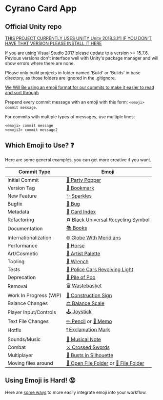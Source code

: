 # Cyrano Card App
## Official Unity repo

[THIS PROJECT CURRENTLY USES UNITY Unity 2018.3.1f1 IF YOU DON'T HAVE THAT VERSION PLEASE INSTALL IT HERE](https://unity3d.com/get-unity/download/archive)

If you are using Visual Studio 2017 please update to a version >= 15.7.6. Pevious versions don't interface well with Unity's package manager and will show errors where there are none.

Please only build projects in folder named 'Build' or 'Builds' in base directory, as those folders are ignored in the .gitignore.

[We Will Be using an emoji format for our commits to make it easier to read and sort through](https://github.com/dannyfritz/commit-message-emoji)

Prepend every commit message with an emoji with this form:
`<emoji> commit message`.

For commits with multiple types of messages, use multiple lines:
```
<emoji> commit message
<emoji2> commit message2
```

## Which Emoji to Use? ❓

Here are some general examples, you can get more creative if you want.

Commit Type | Emoji
----------  | -----
Initial Commit | [🎉 Party Popper](http://emojipedia.org/party-popper/)
Version Tag | [🔖 Bookmark](http://emojipedia.org/bookmark/)
New Feature | [✨ Sparkles](http://emojipedia.org/sparkles/)
Bugfix | [🐛 Bug](http://emojipedia.org/bug/)
Metadata | [📇 Card Index](http://emojipedia.org/card-index/)
Refactoring | [♻️ Black Universal Recycling Symbol](http://emojipedia.org/black-universal-recycling-symbol/)
Documentation | [📚 Books](http://emojipedia.org/books/)
Internationalization | [🌐 Globe With Meridians](http://emojipedia.org/globe-with-meridians/)
Performance | [🐎 Horse](http://emojipedia.org/horse/)
Art/Cosmetic | [🎨 Artist Palette](http://emojipedia.org/artist-palette/)
Tooling | [🔧 Wrench](http://emojipedia.org/wrench/)
Tests | [🚨 Police Cars Revolving Light](http://emojipedia.org/police-cars-revolving-light/)
Deprecation | [💩 Pile of Poo](http://emojipedia.org/pile-of-poo/)
Removal | [🗑️ Wastebasket](http://emojipedia.org/wastebasket/)
Work In Progress (WIP) | [🚧 Construction Sign](http://emojipedia.org/construction-sign/)
Balance Changes | [⚖ Balance Scale](https://emojipedia.org/scales/)
Player Input/Controls | [🕹️ Joystick](https://emojipedia.org/joystick/)
Text File Changes | [✏ Pencil](https://emojipedia.org/pencil/) or [📝 Memo](https://emojipedia.org/memo/)
Hotfix | [❗ Exclamation Mark](https://emojipedia.org/heavy-exclamation-mark-symbol/)
Sounds/Music | [🎵 Musical Note](https://emojipedia.org/musical-note/)
Combat | [⚔️ Crossed Swords](https://emojipedia.org/crossed-swords/) 
Multiplayer | [👥 Busts in Silhouette](https://emojipedia.org/busts-in-silhouette)
Moving files around | [📂 Open File Folder](https://emojipedia.org/open-file-folder/) or [📁 File Folder](https://emojipedia.org/file-folder/)
## Using Emoji is Hard! 😡

Here are [some ways](https://github.com/dannyfritz/commit-message-emoji/blob/master/INTEGRATIONS.md) to more easily integrate emoji into your workflow.
